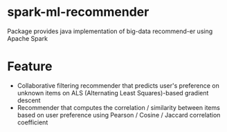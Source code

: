 # spark-ml-recommender

Package provides java implementation of big-data recommend-er using Apache Spark

# Feature

* Collaborative filtering recommender that predicts user's preference on unknown items on ALS (Alternating Least Squares)-based gradient descent
* Recommender that computes the correlation / similarity between items based on user preference using Pearson / Cosine / Jaccard correlation coefficient
